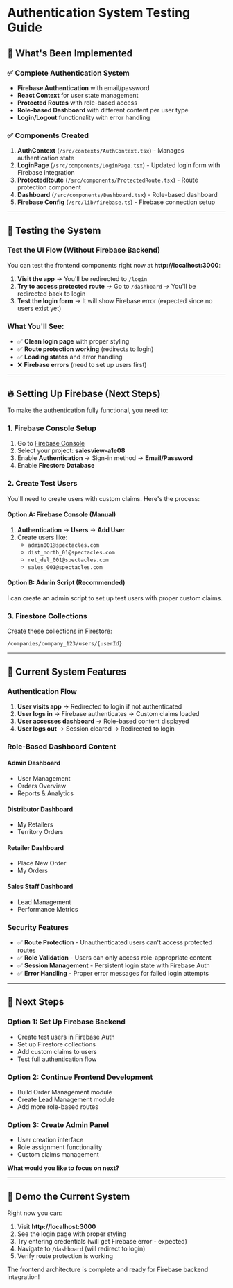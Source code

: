 # Authentication System Testing Guide

## 🚀 What's Been Implemented

### ✅ Complete Authentication System
- **Firebase Authentication** with email/password
- **React Context** for user state management
- **Protected Routes** with role-based access
- **Role-based Dashboard** with different content per user type
- **Login/Logout** functionality with error handling

### ✅ Components Created
1. **AuthContext** (`/src/contexts/AuthContext.tsx`) - Manages authentication state
2. **LoginPage** (`/src/components/LoginPage.tsx`) - Updated login form with Firebase integration
3. **ProtectedRoute** (`/src/components/ProtectedRoute.tsx`) - Route protection component
4. **Dashboard** (`/src/components/Dashboard.tsx`) - Role-based dashboard
5. **Firebase Config** (`/src/lib/firebase.ts`) - Firebase connection setup

---

## 🧪 Testing the System

### Test the UI Flow (Without Firebase Backend)
You can test the frontend components right now at **http://localhost:3000**:

1. **Visit the app** → You'll be redirected to `/login`
2. **Try to access protected route** → Go to `/dashboard` → You'll be redirected back to login
3. **Test the login form** → It will show Firebase error (expected since no users exist yet)

### What You'll See:
- ✅ **Clean login page** with proper styling
- ✅ **Route protection working** (redirects to login)
- ✅ **Loading states** and error handling
- ❌ **Firebase errors** (need to set up users first)

---

## 🔥 Setting Up Firebase (Next Steps)

To make the authentication fully functional, you need to:

### 1. Firebase Console Setup
1. Go to [Firebase Console](https://console.firebase.google.com/)
2. Select your project: **salesview-a1e08**
3. Enable **Authentication** → Sign-in method → **Email/Password**
4. Enable **Firestore Database**

### 2. Create Test Users
You'll need to create users with custom claims. Here's the process:

#### Option A: Firebase Console (Manual)
1. **Authentication** → **Users** → **Add User**
2. Create users like:
   - `admin001@spectacles.com`
   - `dist_north_01@spectacles.com`
   - `ret_del_001@spectacles.com`
   - `sales_001@spectacles.com`

#### Option B: Admin Script (Recommended)
I can create an admin script to set up test users with proper custom claims.

### 3. Firestore Collections
Create these collections in Firestore:
```
/companies/company_123/users/{userId}
```

---

## 🎯 Current System Features

### Authentication Flow
1. **User visits app** → Redirected to login if not authenticated
2. **User logs in** → Firebase authenticates → Custom claims loaded
3. **User accesses dashboard** → Role-based content displayed
4. **User logs out** → Session cleared → Redirected to login

### Role-Based Dashboard Content

#### **Admin Dashboard**
- User Management
- Orders Overview  
- Reports & Analytics

#### **Distributor Dashboard**
- My Retailers
- Territory Orders

#### **Retailer Dashboard**
- Place New Order
- My Orders

#### **Sales Staff Dashboard**
- Lead Management
- Performance Metrics

### Security Features
- ✅ **Route Protection** - Unauthenticated users can't access protected routes
- ✅ **Role Validation** - Users can only access role-appropriate content
- ✅ **Session Management** - Persistent login state with Firebase Auth
- ✅ **Error Handling** - Proper error messages for failed login attempts

---

## 🚦 Next Steps

### Option 1: Set Up Firebase Backend
- Create test users in Firebase Auth
- Set up Firestore collections
- Add custom claims to users
- Test full authentication flow

### Option 2: Continue Frontend Development
- Build Order Management module
- Create Lead Management module
- Add more role-based routes

### Option 3: Create Admin Panel
- User creation interface
- Role assignment functionality
- Custom claims management

**What would you like to focus on next?**

---

## 📱 Demo the Current System

Right now you can:
1. Visit **http://localhost:3000**
2. See the login page with proper styling
3. Try entering credentials (will get Firebase error - expected)
4. Navigate to `/dashboard` (will redirect to login)
5. Verify route protection is working

The frontend architecture is complete and ready for Firebase backend integration!